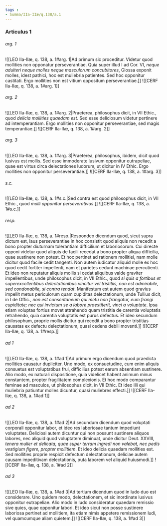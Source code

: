 ```yaml
---
tags : 
- Summa/IIa-IIæ/q.138/a.1
---
```


### Articulus 1

###### arg. 1
![[LEO IIa-IIæ, q. 138, a. 1#arg. 1|Ad primum sic proceditur. Videtur quod mollities non opponatur perseverantiae. Quia super illud I ad Cor. VI, *neque adulteri neque molles neque masculorum concubitores*, Glossa exponit molles, idest pathici, hoc est muliebria patientes. Sed hoc opponitur castitati. Ergo mollities non est vitium oppositum perseverantiae.]]
![[CERF IIa-IIæ, q. 138, a. 1#arg. 1]]

###### arg. 2
![[LEO IIa-IIæ, q. 138, a. 1#arg. 2|Praeterea, philosophus dicit, in VII Ethic., quod *delicia mollities quaedam est*. Sed esse deliciosum videtur pertinere ad intemperantiam. Ergo mollities non opponitur perseverantiae, sed magis temperantiae.]]
![[CERF IIa-IIæ, q. 138, a. 1#arg. 2]]

###### arg. 3
![[LEO IIa-IIæ, q. 138, a. 1#arg. 3|Praeterea, philosophus, ibidem, dicit quod lusivus est mollis. Sed esse immoderate lusivum opponitur eutrapeliae, quae est virtus circa delectationes ludorum, ut dicitur in IV Ethic. Ergo mollities non opponitur perseverantiae.]]
![[CERF IIa-IIæ, q. 138, a. 1#arg. 3]]

###### s.c.
![[LEO IIa-IIæ, q. 138, a. 1#s.c.|Sed contra est quod philosophus dicit, in VII Ethic., quod *molli opponitur perseverativus*.]]
![[CERF IIa-IIæ, q. 138, a. 1#s.c.]]

###### resp.
![[LEO IIa-IIæ, q. 138, a. 1#resp.|Respondeo dicendum quod, sicut supra dictum est, laus perseverantiae in hoc consistit quod aliquis non recedit a bono propter diuturnam tolerantiam difficilium et laboriosorum. Cui directe opponi videtur quod aliquis de facili recedat a bono propter aliqua difficilia, quae sustinere non potest. Et hoc pertinet ad rationem mollitiei, nam molle dicitur quod facile cedit tangenti. Non autem iudicatur aliquid molle ex hoc quod cedit fortiter impellenti, nam et parietes cedunt machinae percutienti. Et ideo non reputatur aliquis mollis si cedat aliquibus valde graviter impellentibus, unde philosophus dicit, in VII Ethic., quod *si quis a fortibus et superexcellentibus delectationibus vincitur vel tristitiis, non est admirabile, sed condonabile, si contra tendat*. Manifestum est autem quod gravius impellit metus periculorum quam cupiditas delectationum, unde Tullius dicit, in I de Offic., *non est consentaneum qui metu non frangatur, eum frangi cupiditate; nec qui invictum se a labore praestiterit, vinci a voluptate*. Ipsa etiam voluptas fortius movet attrahendo quam tristitia de carentia voluptatis retrahendo, quia carentia voluptatis est purus defectus. Et ideo secundum philosophum, proprie mollis dicitur qui recedit a bono propter tristitias causatas ex defectu delectationum, quasi cedens debili moventi.]]
![[CERF IIa-IIæ, q. 138, a. 1#resp.]]

###### ad 1
![[LEO IIa-IIæ, q. 138, a. 1#ad 1|Ad primum ergo dicendum quod praedicta mollities causatur dupliciter. Uno modo, ex consuetudine, cum enim aliquis consuetus est voluptatibus frui, difficilius potest earum absentiam sustinere. Alio modo, ex naturali dispositione, quia videlicet habent animum minus constantem, propter fragilitatem complexionis. Et hoc modo comparantur feminae ad masculos, ut philosophus dicit, in VII Ethic. Et ideo illi qui muliebria patiuntur molles dicuntur, quasi muliebres effecti.]]
![[CERF IIa-IIæ, q. 138, a. 1#ad 1]]

###### ad 2
![[LEO IIa-IIæ, q. 138, a. 1#ad 2|Ad secundum dicendum quod voluptati corporali opponitur labor, et ideo res laboriosae tantum impediunt voluptates. Deliciosi autem dicuntur qui non possunt sustinere aliquos labores, nec aliquid quod voluptatem diminuat, unde dicitur Deut. XXVIII, *tenera mulier et delicata, quae super terram ingredi non valebat, nec pedis vestigium figere, propter mollitiem*. Et ideo delicia quaedam mollities est. Sed mollities proprie respicit defectum delectationum, deliciae autem causam impeditivam delectationis, puta laborem vel aliquid huiusmodi.]]
![[CERF IIa-IIæ, q. 138, a. 1#ad 2]]

###### ad 3
![[LEO IIa-IIæ, q. 138, a. 1#ad 3|Ad tertium dicendum quod in ludo duo est considerare. Uno quidem modo, delectationem, et sic inordinate lusivus opponitur eutrapeliae. Alio modo in ludo consideratur quaedam remissio sive quies, quae opponitur labori. Et ideo sicut non posse sustinere laboriosa pertinet ad mollitiem, ita etiam nimis appetere remissionem ludi, vel quamcumque aliam quietem.]]
![[CERF IIa-IIæ, q. 138, a. 1#ad 3]]

